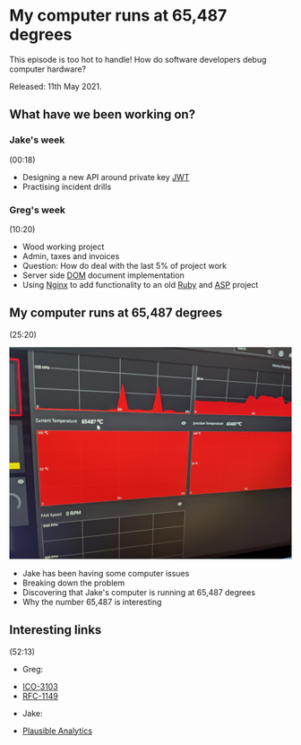 # My computer runs at 65,487 degrees

This episode is too hot to handle! How do software developers debug computer hardware?

Released: 11th May 2021.

## What have we been working on?

### Jake's week

(00:18)

+ Designing a new API around private key [JWT](https://jwt.io/)
+ Practising incident drills

### Greg's week

(10:20)

+ Wood working project
+ Admin, taxes and invoices
+ Question: How do deal with the last 5% of project work
+ Server side [DOM](https://en.wikipedia.org/wiki/Document_Object_Model) document implementation
+ Using [Nginx](https://www.nginx.com/) to add functionality to an old [Ruby](https://www.ruby-lang.org/en/) and [ASP](https://en.wikipedia.org/wiki/Active_Server_Pages) project

## My computer runs at 65,487 degrees

(25:20)

![Jake's computer running at 65,487](img/002-running-at-65487.jpg)

+ Jake has been having some computer issues
+ Breaking down the problem
+ Discovering that Jake's computer is running at 65,487 degrees
+ Why the number 65,487 is interesting

## Interesting links

(52:13)

+ Greg: 
 - [ICO-3103](https://en.wikipedia.org/wiki/ISO_3103)
 - [RFC-1149](https://tools.ietf.org/html/rfc1149)
+ Jake:
 - [Plausible Analytics](https://plausible.io/)

